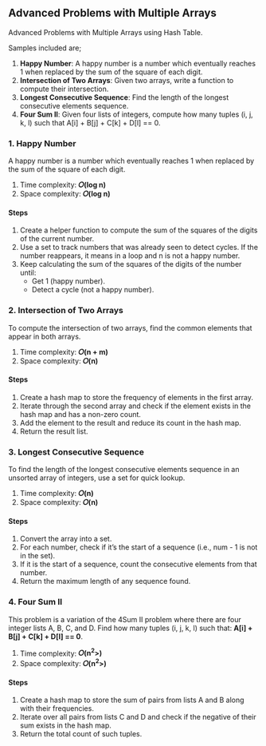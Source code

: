 ## Advanced Problems with Multiple Arrays
Advanced Problems with Multiple Arrays using Hash Table.

Samples included are;
1. <b>Happy Number</b>: A happy number is a number which eventually reaches 1 when replaced by the sum of the square of each digit.
2. <b>Intersection of Two Arrays</b>: Given two arrays, write a function to compute their intersection.
3. <b>Longest Consecutive Sequence</b>: Find the length of the longest consecutive elements sequence.
4. <b>Four Sum II</b>: Given four lists of integers, compute how many tuples (i, j, k, l) such that A[i] + B[j] + C[k] + D[l] == 0.


### 1. Happy Number
A happy number is a number which eventually reaches 1 when replaced by the sum of the square of each digit.

1. Time complexity: <b>𝑂(log n)</b>
2. Space complexity: <b>𝑂(log n)</b>

#### Steps
1. Create a helper function to compute the sum of the squares of the digits of the current number.
2. Use a set to track numbers that was already seen to detect cycles. If the number reappears, it means in a loop and n is not a happy number.
3. Keep calculating the sum of the squares of the digits of the number until:
    - Get 1 (happy number).
    - Detect a cycle (not a happy number).


### 2. Intersection of Two Arrays
To compute the intersection of two arrays, find the common elements that appear in both arrays.

1. Time complexity: <b>𝑂(n + m)</b>
2. Space complexity: <b>𝑂(n)</b>

#### Steps
1. Create a hash map to store the frequency of elements in the first array.
2. Iterate through the second array and check if the element exists in the hash map and has a non-zero count.
3. Add the element to the result and reduce its count in the hash map.
4. Return the result list.


### 3. Longest Consecutive Sequence
To find the length of the longest consecutive elements sequence in an unsorted array of integers, use a set for quick lookup.

1. Time complexity: <b>𝑂(n)</b>
2. Space complexity: <b>𝑂(n)</b>

#### Steps
1. Convert the array into a set.
2. For each number, check if it’s the start of a sequence (i.e., num - 1 is not in the set).
3. If it is the start of a sequence, count the consecutive elements from that number.
4. Return the maximum length of any sequence found.


### 4. Four Sum II
This problem is a variation of the 4Sum II problem where there are four integer lists A, B, C, and D. Find how many tuples (i, j, k, l) such that: <b>A[i] + B[j] + C[k] + D[l] == 0</b>.

1. Time complexity: <b>𝑂(n<sup>2</sup>>)</b>
2. Space complexity: <b>𝑂(n<sup>2</sup>>)</b>

#### Steps
1. Create a hash map to store the sum of pairs from lists A and B along with their frequencies.
2. Iterate over all pairs from lists C and D and check if the negative of their sum exists in the hash map.
3. Return the total count of such tuples.